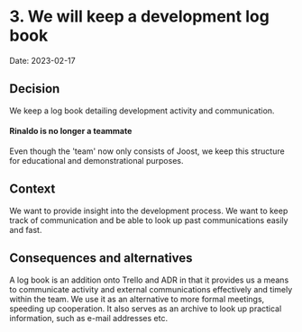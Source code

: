 # 3. We will keep a development log book

Date: 2023-02-17


## Decision

We keep a log book detailing development activity and communication.


#### Rinaldo is no longer a teammate
Even though the 'team' now only consists of Joost, we keep this structure for educational and demonstrational purposes.


## Context

We want to provide insight into the development process. We want to keep track of communication and be able to look up past communications easily and fast.


## Consequences and alternatives

A log book is an addition onto Trello and ADR in that it provides us a means to communicate activity and external communications effectively and timely within the team. We use it as an alternative to more formal meetings, speeding up cooperation. It also serves as an archive to look up practical information, such as e-mail addresses etc.
